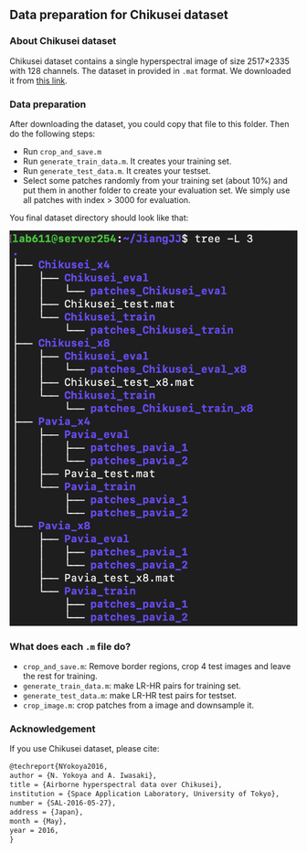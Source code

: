 ## Data preparation for Chikusei dataset

### About Chikusei dataset

Chikusei dataset contains a single hyperspectral image of size 2517×2335 with 128 channels. The dataset in provided in `.mat` format. We downloaded it from [this link](https://naotoyokoya.com/Download.html).

### Data preparation

After downloading the dataset, you could copy that file to this folder. Then do the following steps:

* Run `crop_and_save.m`
* Run `generate_train_data.m`. It creates your training set.
* Run `generate_test_data.m`. It creates your testset.
* Select some patches randomly from your training set (about 10%) and put them in another folder to create your evaluation set.
We simply use all patches with index > 3000 for evaluation.

You final dataset directory should look like that:

![](screenshot.png)

### What does each `.m` file do?

* `crop_and_save.m`: Remove border regions, crop 4 test images and leave the rest for training.
* `generate_train_data.m`: make LR-HR pairs for training set.
* `generate_test_data.m`: make LR-HR test pairs for testset.
* `crop_image.m`: crop patches from a image and downsample it. 

### Acknowledgement

If you use Chikusei dataset, please cite:

```
@techreport{NYokoya2016,
author = {N. Yokoya and A. Iwasaki},
title = {Airborne hyperspectral data over Chikusei},
institution = {Space Application Laboratory, University of Tokyo},
number = {SAL-2016-05-27},
address = {Japan},
month = {May},
year = 2016,
}
```